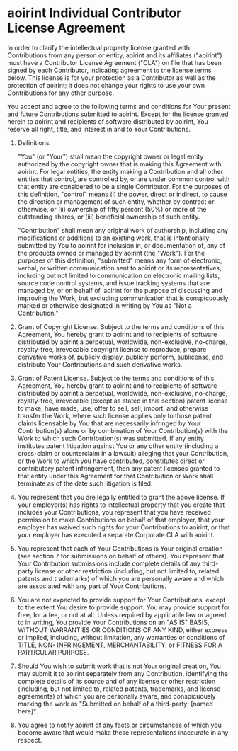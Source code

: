 # aoirint Individual Contributor License Agreement

In order to clarify the intellectual property license granted with Contributions from any person or entity, aoirint and its affiliates ("aoirint") must have a Contributor License Agreement ("CLA") on file that has been signed by each Contributor, indicating agreement to the license terms below. This license is for your protection as a Contributor as well as the protection of aoirint; it does not change your rights to use your own Contributions for any other purpose.

You accept and agree to the following terms and conditions for Your present and future Contributions submitted to aoirint. Except for the license granted herein to aoirint and recipients of software distributed by aoirint, You reserve all right, title, and interest in and to Your Contributions.

1. Definitions.

    "You" (or "Your") shall mean the copyright owner or legal entity authorized by the copyright owner that is making this Agreement with aoirint. For legal entities, the entity making a Contribution and all other entities that control, are controlled by, or are under common control with that entity are considered to be a single Contributor. For the purposes of this definition, "control" means (i) the power, direct or indirect, to cause the direction or management of such entity, whether by contract or otherwise, or (ii) ownership of fifty percent (50%) or more of the outstanding shares, or (iii) beneficial ownership of such entity.

    "Contribution" shall mean any original work of authorship, including any modifications or additions to an existing work, that is intentionally submitted by You to aoirint for inclusion in, or documentation of, any of the products owned or managed by aoirint (the "Work"). For the purposes of this definition, "submitted" means any form of electronic, verbal, or written communication sent to aoirint or its representatives, including but not limited to communication on electronic mailing lists, source code control systems, and issue tracking systems that are managed by, or on behalf of, aoirint for the purpose of discussing and improving the Work, but excluding communication that is conspicuously marked or otherwise designated in writing by You as "Not a Contribution."

2. Grant of Copyright License. Subject to the terms and conditions of this Agreement, You hereby grant to aoirint and to recipients of software distributed by aoirint a perpetual, worldwide, non-exclusive, no-charge, royalty-free, irrevocable copyright license to reproduce, prepare derivative works of, publicly display, publicly perform, sublicense, and distribute Your Contributions and such derivative works.

3. Grant of Patent License. Subject to the terms and conditions of this Agreement, You hereby grant to aoirint and to recipients of software distributed by aoirint a perpetual, worldwide, non-exclusive, no-charge, royalty-free, irrevocable (except as stated in this section) patent license to make, have made, use, offer to sell, sell, import, and otherwise transfer the Work, where such license applies only to those patent claims licensable by You that are necessarily infringed by Your Contribution(s) alone or by combination of Your Contribution(s) with the Work to which such Contribution(s) was submitted. If any entity institutes patent litigation against You or any other entity (including a cross-claim or counterclaim in a lawsuit) alleging that your Contribution, or the Work to which you have contributed, constitutes direct or contributory patent infringement, then any patent licenses granted to that entity under this Agreement for that Contribution or Work shall terminate as of the date such litigation is filed.

4. You represent that you are legally entitled to grant the above license. If your employer(s) has rights to intellectual property that you create that includes your Contributions, you represent that you have received permission to make Contributions on behalf of that employer, that your employer has waived such rights for your Contributions to aoirint, or that your employer has executed a separate Corporate CLA with aoirint.

5. You represent that each of Your Contributions is Your original creation (see section 7 for submissions on behalf of others). You represent that Your Contribution submissions include complete details of any third-party license or other restriction (including, but not limited to, related patents and trademarks) of which you are personally aware and which are associated with any part of Your Contributions.

6. You are not expected to provide support for Your Contributions, except to the extent You desire to provide support. You may provide support for free, for a fee, or not at all. Unless required by applicable law or agreed to in writing, You provide Your Contributions on an "AS IS" BASIS, WITHOUT WARRANTIES OR CONDITIONS OF ANY KIND, either express or implied, including, without limitation, any warranties or conditions of TITLE, NON- INFRINGEMENT, MERCHANTABILITY, or FITNESS FOR A PARTICULAR PURPOSE.

7. Should You wish to submit work that is not Your original creation, You may submit it to aoirint separately from any Contribution, identifying the complete details of its source and of any license or other restriction (including, but not limited to, related patents, trademarks, and license agreements) of which you are personally aware, and conspicuously marking the work as "Submitted on behalf of a third-party: [named here]".

8. You agree to notify aoirint of any facts or circumstances of which you become aware that would make these representations inaccurate in any respect.
